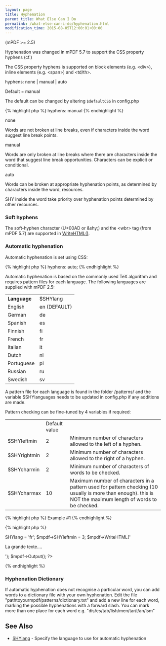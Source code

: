 ```yaml
---
layout: page
title: Hyphenation
parent_title: What Else Can I Do
permalink: /what-else-can-i-do/hyphenation.html
modification_time: 2015-08-05T12:00:01+00:00
---
```




<p>(mPDF &gt;= 2.5)</p>
<p class="manual_block">Hyphenation was changed in mPDF 5.7 to support the CSS property hyphens (cf.)</p>
<p>The CSS property <span class="parameter">hyphens</span> is supported on block elements (e.g. &lt;div&gt;), inline elements (e.g. &lt;span&gt;) and &lt;td/th&gt;.

hyphens: none | manual | auto 

Default = manual</p>
<p>The default can be changed by altering <code><span class="parameter">$defaultCSS</code></span> in <span class="filename">config.php</span></p>

{% highlight php %}
hyphens: manual
{% endhighlight %}

<p class="manual_param_dt">none</p>
<p class="manual_param_dd">Words are not broken at line breaks, even if characters inside the word suggest line break points.</p>
<p class="manual_param_dt">manual</p>
<p class="manual_param_dd">Words are only broken at line breaks where there are characters inside the word that suggest line break opportunities. Characters can be explicit or conditional.</p>
<p class="manual_param_dt">auto</p>
<p class="manual_param_dd">Words can be broken at appropriate hyphenation points, as determined by characters inside the word, resources.

SHY inside the word take priority over hyphenation points determined by other resources.</p>
<h3>Soft hyphens</h3>
<p>The soft-hyphen character (U+00AD or &amp;shy;) and the &lt;wbr&gt; tag (from mPDF 5.7) are supported in <a href="{{ "/reference/mpdf-functions/writehtml.html" | prepend: site.baseurl }}">WriteHTML()</a>.</p>
<h3>Automatic hyphenation</h3>
<p>Automatic hyphenation is set using CSS:</p>

{% highlight php %}
hyphens: auto;
{% endhighlight %}

<p>Automatic hyphenation is based on the commonly used TeX algorithm and requires pattern files for each language. The following languages are supplied with mPDF 2.5:</p>
<table class="table"> <tbody>
<tr>
<td><b>Language</b></td>
<td><span class="parameter">$SHYlang</span></td>
</tr>
<tr>
<td>English</td>
<td>en (<span class="smallblock">DEFAULT</span>)</td>
</tr>
<tr>
<td>German</td>
<td>de</td>
</tr>
<tr>
<td>Spanish</td>
<td>es</td>
</tr>
<tr>
<td>Finnish</td>
<td>fi</td>
</tr>
<tr>
<td>French</td>
<td>fr</td>
</tr>
<tr>
<td>Italian</td>
<td>it</td>
</tr>
<tr>
<td>Dutch</td>
<td>nl</td>
</tr>
<tr>
<td>Portuguese</td>
<td>pl</td>
</tr>
<tr>
<td>Russian</td>
<td>ru</td>
</tr>
<tr>
<td>Swedish</td>
<td>sv</td>
</tr>
</tbody> </table>
<p>A pattern file for each language is found in the folder /patterns/ and the variable <span class="parameter">$SHYlanguages</span> needs to be updated in <span class="filename">config.php</span> if any additions are made.</p>
<p>Pattern checking can be fine-tuned by 4 variables if required:</p>
<table class="table"> <tbody>
<tr>
<td>&nbsp;</td>
<td>Default value</td>
<td>&nbsp;</td>
</tr>
<tr>
<td><span class="parameter">$SHYleftmin</span></td>
<td>2</td>
<td>Minimum number of characters allowed to the left of a hyphen.

</td>
</tr>
<tr>
<td><span class="parameter">$SHYrightmin</span></td>
<td>2</td>
<td>Minimum number of characters allowed to the right of a hyphen.</td>
</tr>
<tr>
<td><span class="parameter">$SHYcharmin</span></td>
<td>2</td>
<td>Minimum number of characters of words to be checked.

</td>
</tr>
<tr>
<td><span class="parameter">$SHYcharmax</span></td>
<td>10</td>
<td>Maximum number of characters in a pattern used for pattern checking (10 usually is more than enough). this is NOT the maximum length of words to be checked.</td>
</tr>
</tbody> </table>

{% highlight php %}
Example #1
{% endhighlight %}

{% highlight php %}
<?php

<?php

$mpdf=new mPDF();

$mpdf->SHYlang = 'fr';

$mpdf->SHYleftmin = 3;

$mpdf->WriteHTML('<p style="hyphens: auto">La grande texte....</p>');

$mpdf->Output();

?>
{% endhighlight %}

<h3>Hyphenation Dictionary</h3>
<p>If automatic hyphenation does not recognise a particular word, you can add words to a dictionary file with your own hyphenation. Edit the file "pathtoyourmpdf/patterns/dictionary.txt" and add a new line for each word, marking the possible hyphenations with a forward slash. You can mark more than one place for each word e.g. "dis/es/tab/lish/men/tar/i/an/ism"</p>
<h2>See Also</h2>
<ul>
<li class="manual_boxlist"><a href="{{ "/reference/mpdf-variables/shylang.html" | prepend: site.baseurl }}">SHYlang</a> - Specify the language to use for automatic hyphenation</li>
</ul>
